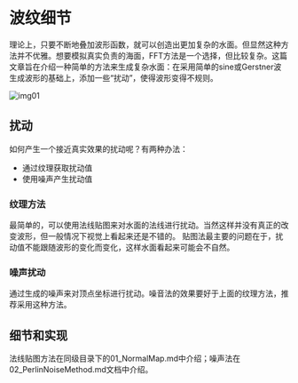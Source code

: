 # 波纹细节
理论上，只要不断地叠加波形函数，就可以创造出更加复杂的水面。但显然这种方法并不优雅。想要模拟真实负责的海面，FFT方法是一个选择，但比较复杂。这篇文章旨在介绍一种简单的方法来生成复杂水面：在采用简单的sine或Gerstner波生成波形的基础上，添加一些“扰动”，使得波形变得不规则。

![img01](http://www.cherryfrog.net/images/blogs/water/rippleDetails/details-01.png)

## 扰动
如何产生一个接近真实效果的扰动呢？有两种办法：
* 通过纹理获取扰动值
* 使用噪声产生扰动值

### 纹理方法
最简单的，可以使用法线贴图来对水面的法线进行扰动。当然这样并没有真正的改变波形，但一般情况下视觉上看起来还是不错的。
贴图法最主要的问题在于，扰动值不能跟随波形的变化而变化，这样水面看起来可能会不自然。

### 噪声扰动
通过生成的噪声来对顶点坐标进行扰动。噪音法的效果要好于上面的纹理方法，推荐采用这种方法。

## 细节和实现
法线贴图方法在同级目录下的01_NormalMap.md中介绍；噪声法在02_PerlinNoiseMethod.md文档中介绍。
